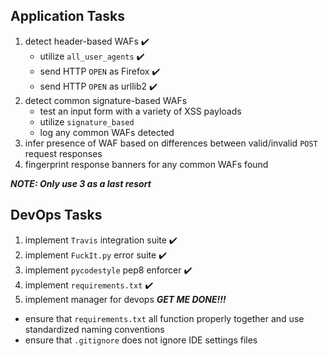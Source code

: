
## Application Tasks
1. detect header-based WAFs ✔️
	* utilize `all_user_agents` ✔️
	* send HTTP `OPEN` as Firefox ✔️
	* send HTTP `OPEN` as urllib2 ✔️
2. detect common signature-based WAFs 
	* test an input form with a 
	  variety of XSS payloads
	* utilize `signature_based`
	* log any common WAFs detected
3. infer presence of WAF based on 
   differences between valid/invalid 
   `POST` request responses
4. fingerprint response banners for 
   any common WAFs found 

***NOTE: Only use 3 as a last resort***

## DevOps Tasks

1. implement `Travis` integration suite ✔️
2. implement `FuckIt.py` error suite ✔️
3. implement `pycodestyle` pep8 enforcer ✔️
4. implement `requirements.txt` ✔️
5. implement manager for devops ***GET ME DONE!!!***

* ensure that `requirements.txt` all function properly together and use standardized naming conventions
* ensure that `.gitignore` does not ignore IDE settings files 

